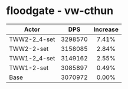 # floodgate - vw-cthun
| Actor | DPS | Increase |
|---|:---:|:---:|
|TWW2-2_4-set|3298570|7.41%|
|TWW2-2-set|3158085|2.84%|
|TWW1-2_4-set|3149162|2.55%|
|TWW1-2-set|3085897|0.49%|
|Base|3070972|0.00%|

